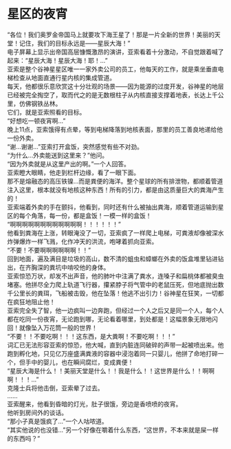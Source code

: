 # 星区的夜宵  
“各位！我们奥罗金帝国马上就要攻下海王星了！那是一片全新的世界！美丽的天堂！记住，我们的目标永远是——星辰大海！”  
电子屏幕上显示出帝国高层慷慨激昂的演讲，亚索看着十分激动，不自觉跟着喊了起来：“星辰大海！星辰大海！耶！…”  
亚索是整个谷神星星区唯一一家外卖公司的员工，他每天的工作，就是乘坐垂直电梯检查从地面直通行星内核的集成管道。  
每天，他都很乐意欣赏这十分壮观的场景——因为能源的过度开发，谷神星的地层已经被完全掏空了，取而代之的是无数根柱子从内核直接支撑着地表，长达上千公里，仿佛钢铁丛林。  
它们，就是亚索照看的目标。  
“好想吃一顿夜宵啊…”  
晚上11点，亚索饿得有点晕，等到电梯降落到地核表面，那里的员工善良地递给他一份外卖。  
“谢…谢谢…”亚索打开盒饭，突然感觉有些不对劲。  
“为什么…外卖能送到这里来？”他问。  
“因为外卖就是从这里产出的啊。”一个人回答。  
亚索瞪大眼睛，他走到栏杆边缘，看了一眼下面。  
那不是熔融态的高压铁镍…而是粪便的海洋。整个星球的所有排泄物，都顺着管道注入这里，根本就没有地核这种东西！所有的引力，都是由这质量巨大的粪海产生的！  
亚索端着外卖的手在颤抖，他看到，同时还有什么被抽出粪海，顺着管道运输到星区的每个角落，每一份，都是盒饭！一模一样的盒饭！  
“啊啊啊啊啊啊啊啊啊啊啊啊！！！！！！”  
他看到粪海在上涨，转眼淹没了一切，亚索疯了一样爬上电梯，可粪液却像被深水炸弹爆炸一样飞溅，化作冲天的洪流，咆哮着抓向亚索。  
“不要！不要啊啊啊啊啊啊！！”  
回到地面，遍及满目是垃圾的高山，数不清的蛆虫和蟑螂在外卖的饭盒堆里钻进钻出，在齐胸深的粪坑中啃咬他的身体。  
亚索惊恐万状，却发不出声音，他的肺叶中注满了粪水，连嗓子和扁桃体都被臭虫堵塞。他拼尽全力爬上轨道飞行器，攥紧脖子将气管中的老鼠压死，但地底抛出数千公里长的粪珥，飞船被击毁，他在坠落！他逃不出引力！谷神星在狂笑，一切都在疯狂地阻止他！  
亚索完全失了智，他一边疯叫一边奔跑，但经过一个人之后又是同一个人，每个人都在吃同一份夜宵，无论跑到哪，无论看着哪里，到处都是！这幅景象无限地闪回！就像坠入万花筒一般的世界！  
“不要！！不要吃啊！！！这东西，是大粪啊！不要吃啊！！！”  
词汇已无法形容亚索的惊恐，他大喊，直到内脏连同破碎的声带一起被喷出来。他跑到孵化地，只见亿万座盛满粪液的容器中浸泡着同一只婴儿，他拼了命地打碎一个，但手中的婴儿，也在瞬间腐烂，变成粪便！  
“星辰大海是什么！！美丽天堂是什么！！我是什么！！这世界是什么！！啊啊啊！！！…”  
克隆士兵将他击倒，亚索晕了过去。  
……  
亚索醒来，他看到昏暗的灯光，肚子很饿，旁边是香喷喷的夜宵。  
他听到房间外的谈话。  
“那小子真是饿疯了…”一个人咕哝道。  
“其实他说的也没错…”另一个好像在嚼着什么东西，“这世界，不本来就是屎一样的东西吗？”  
